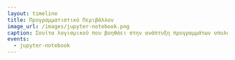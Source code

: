 ```yaml
---
layout: timeline
title: Προγραμματιστικό Περιβάλλον
image_url: /images/jupyter-notebook.png
caption: Σουίτα λογισμικού που βοηθάει στην ανάπτυξη προγραμμάτων υπολογιστή.
events:
  - jupyter-notebook
---
```

